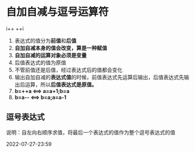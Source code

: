 # 自加自减与逗号运算符

i++
++i

1. 表达式的值分为**前值**和**后值**
2. **自加自减本身的值会改变，算是一种赋值**
3. **自加自减的运算对象必须是变量**
4. 后值表达式的值为原值
5. 不管前值还是后值，经过表达式后的值都会变化
6. 输出自加自减的**表达式值**的时候，前值表达式先运算后输出，后值表达式先输出后运算，所以**后值表达式是原值。**
7. **b=++a <==> a=a+1;b=a**
8. **b=a-- <==> b=a;a=a-1**

## 逗号表达式
说明：自左向右顺序求值，将最后一个表达式的值作为整个逗号表达式的值


2022-07-27-23:59
